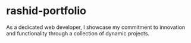 # rashid-portfolio
As a dedicated web developer, I showcase my commitment to innovation and functionality through a collection of dynamic projects.
